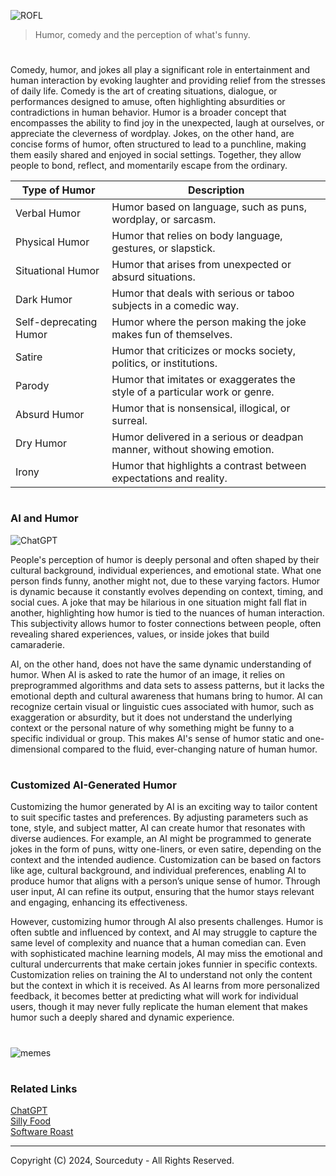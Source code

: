 ![ROFL](https://github.com/user-attachments/assets/7688fec9-714d-48a1-9e39-b5193e375edf)

> Humor, comedy and the perception of what's funny.
#

Comedy, humor, and jokes all play a significant role in entertainment and human interaction by evoking laughter and providing relief from the stresses of daily life. Comedy is the art of creating situations, dialogue, or performances designed to amuse, often highlighting absurdities or contradictions in human behavior. Humor is a broader concept that encompasses the ability to find joy in the unexpected, laugh at ourselves, or appreciate the cleverness of wordplay. Jokes, on the other hand, are concise forms of humor, often structured to lead to a punchline, making them easily shared and enjoyed in social settings. Together, they allow people to bond, reflect, and momentarily escape from the ordinary.

| Type of Humor         | Description                                                   |
|-----------------------|---------------------------------------------------------------|
| Verbal Humor          | Humor based on language, such as puns, wordplay, or sarcasm.  |
| Physical Humor        | Humor that relies on body language, gestures, or slapstick.    |
| Situational Humor     | Humor that arises from unexpected or absurd situations.        |
| Dark Humor            | Humor that deals with serious or taboo subjects in a comedic way.|
| Self-deprecating Humor| Humor where the person making the joke makes fun of themselves.|
| Satire                | Humor that criticizes or mocks society, politics, or institutions.|
| Parody                | Humor that imitates or exaggerates the style of a particular work or genre.|
| Absurd Humor          | Humor that is nonsensical, illogical, or surreal.              |
| Dry Humor             | Humor delivered in a serious or deadpan manner, without showing emotion.|
| Irony                 | Humor that highlights a contrast between expectations and reality.|

#
### AI and Humor

![ChatGPT](https://github.com/user-attachments/assets/c54117df-f4ee-4a1e-855b-9fec3fd35df0)

People's perception of humor is deeply personal and often shaped by their cultural background, individual experiences, and emotional state. What one person finds funny, another might not, due to these varying factors. Humor is dynamic because it constantly evolves depending on context, timing, and social cues. A joke that may be hilarious in one situation might fall flat in another, highlighting how humor is tied to the nuances of human interaction. This subjectivity allows humor to foster connections between people, often revealing shared experiences, values, or inside jokes that build camaraderie.

AI, on the other hand, does not have the same dynamic understanding of humor. When AI is asked to rate the humor of an image, it relies on preprogrammed algorithms and data sets to assess patterns, but it lacks the emotional depth and cultural awareness that humans bring to humor. AI can recognize certain visual or linguistic cues associated with humor, such as exaggeration or absurdity, but it does not understand the underlying context or the personal nature of why something might be funny to a specific individual or group. This makes AI's sense of humor static and one-dimensional compared to the fluid, ever-changing nature of human humor.

#
### Customized AI-Generated Humor

Customizing the humor generated by AI is an exciting way to tailor content to suit specific tastes and preferences. By adjusting parameters such as tone, style, and subject matter, AI can create humor that resonates with diverse audiences. For example, an AI might be programmed to generate jokes in the form of puns, witty one-liners, or even satire, depending on the context and the intended audience. Customization can be based on factors like age, cultural background, and individual preferences, enabling AI to produce humor that aligns with a person’s unique sense of humor. Through user input, AI can refine its output, ensuring that the humor stays relevant and engaging, enhancing its effectiveness.

However, customizing humor through AI also presents challenges. Humor is often subtle and influenced by context, and AI may struggle to capture the same level of complexity and nuance that a human comedian can. Even with sophisticated machine learning models, AI may miss the emotional and cultural undercurrents that make certain jokes funnier in specific contexts. Customization relies on training the AI to understand not only the content but the context in which it is received. As AI learns from more personalized feedback, it becomes better at predicting what will work for individual users, though it may never fully replicate the human element that makes humor such a deeply shared and dynamic experience.

#
![memes](https://github.com/user-attachments/assets/2957ac0b-cf8f-4512-9987-8f2c99c3d694)

#
### Related Links

[ChatGPT](https://github.com/sourceduty/ChatGPT)
<br>
[Silly Food](https://github.com/sourceduty/Silly_Food)
<br>
[Software Roast](https://github.com/sourceduty/Software_Roast)

***
Copyright (C) 2024, Sourceduty - All Rights Reserved.
